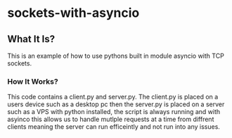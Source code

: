 # sockets-with-asyncio
## What It Is?
This is an example of how to use pythons built in module asyncio with TCP sockets.

### How It Works?
This code contains a client.py and server.py. The client.py is placed on a users device such as a desktop pc then the server.py is placed on a server such as a VPS with python installed, the script is always running and with asyinco this allows us to handle mutlple requests at a time from diffrent clients meaning the server can run efficeintly and not run into any issues.
